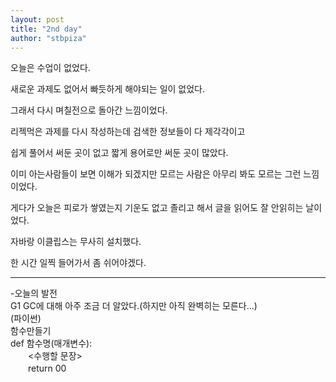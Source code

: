 ```yaml
---
layout: post
title: "2nd day"
author: "stbpiza"
---
```


오늘은 수업이 없었다.

새로운 과제도 없어서 빠듯하게 해야되는 일이 없었다.

그래서 다시 며칠전으로 돌아간 느낌이었다.

리젝먹은 과제를 다시 작성하는데 검색한 정보들이 다 제각각이고

쉽게 풀어서 써둔 곳이 없고 짧게 용어로만 써둔 곳이 많았다.

이미 아는사람들이 보면 이해가 되겠지만 모르는 사람은 아무리 봐도 모르는 그런 느낌이었다.

게다가 오늘은 피로가 쌓였는지 기운도 없고 졸리고 해서 글을 읽어도 잘 안읽히는 날이었다.

자바랑 이클립스는 무사히 설치했다.

한 시간 일찍 들어가서 좀 쉬어야겠다.

--------------------------------
-오늘의 발전<br>
G1 GC에 대해 아주 조금 더 알았다.(하지만 아직 완벽히는 모른다...)<br>
(파이썬)<br>
함수만들기<br> 
def 함수명(매개변수):<br>
　　<수행할 문장> <br>
　　return 00<br>
